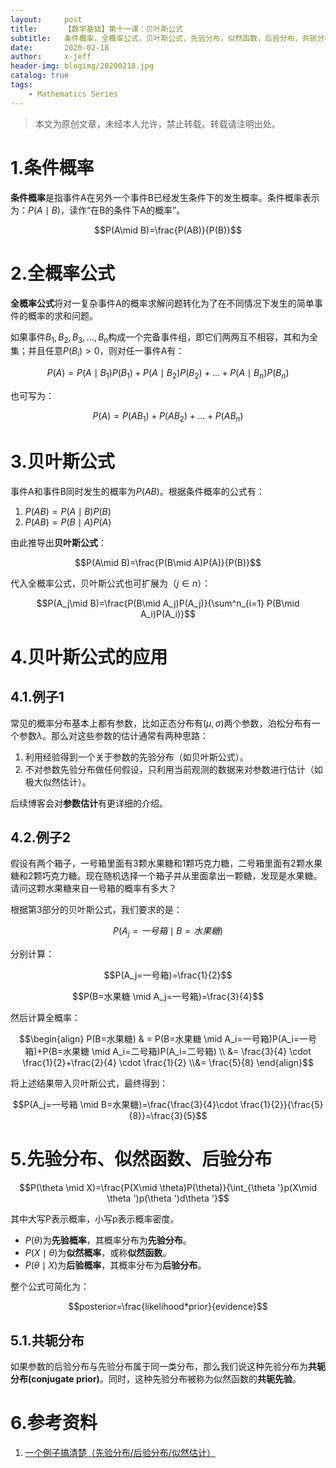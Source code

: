 ```yaml
---
layout:     post
title:      【数学基础】第十一课：贝叶斯公式
subtitle:   条件概率，全概率公式，贝叶斯公式，先验分布，似然函数，后验分布，共轭分布
date:       2020-02-18
author:     x-jeff
header-img: blogimg/20200218.jpg
catalog: true
tags:
    - Mathematics Series
---  
```

>本文为原创文章，未经本人允许，禁止转载。转载请注明出处。

# 1.条件概率

**条件概率**是指事件A在另外一个事件B已经发生条件下的发生概率。条件概率表示为：$P(A\mid B)$，读作“在B的条件下A的概率”。

$$P(A\mid B)=\frac{P(AB)}{P(B)}$$

# 2.全概率公式

**全概率公式**将对一复杂事件A的概率求解问题转化为了在不同情况下发生的简单事件的概率的求和问题。

如果事件$B_1,B_2,B_3,...,B_n$构成一个完备事件组，即它们两两互不相容，其和为全集；并且任意$P(B_i)>0$，则对任一事件A有：

$$P(A)=P(A\mid B_1)P(B_1)+P(A\mid B_2)P(B_2)+...+P(A\mid B_n)P(B_n)$$

也可写为：

$$P(A)=P(AB_1)+P(AB_2)+...+P(AB_n)$$

# 3.贝叶斯公式

事件A和事件B同时发生的概率为$P(AB)$。根据条件概率的公式有：

1. $P(AB)=P(A\mid B)P(B)$
2. $P(AB)=P(B\mid A)P(A)$

由此推导出**贝叶斯公式**：

$$P(A\mid B)=\frac{P(B\mid A)P(A)}{P(B)}$$

代入全概率公式，贝叶斯公式也可扩展为（$j\in n$）：

$$P(A_j\mid B)=\frac{P(B\mid A_j)P(A_j)}{\sum^n_{i=1} P(B\mid A_i)P(A_i)}$$

# 4.贝叶斯公式的应用

## 4.1.例子1

常见的概率分布基本上都有参数，比如正态分布有$(\mu,\sigma)$两个参数，泊松分布有一个参数$\lambda$。那么对这些参数的估计通常有两种思路：

1. 利用经验得到一个关于参数的先验分布（如贝叶斯公式）。
2. 不对参数先验分布做任何假设，只利用当前观测的数据来对参数进行估计（如极大似然估计）。

后续博客会对**参数估计**有更详细的介绍。

## 4.2.例子2

假设有两个箱子，一号箱里面有3颗水果糖和1颗巧克力糖，二号箱里面有2颗水果糖和2颗巧克力糖。现在随机选择一个箱子并从里面拿出一颗糖，发现是水果糖。请问这颗水果糖来自一号箱的概率有多大？

根据第3部分的贝叶斯公式，我们要求的是：

$$P(A_j=一号箱 \mid B=水果糖)$$

分别计算：

$$P(A_j=一号箱)=\frac{1}{2}$$

$$P(B=水果糖 \mid A_j=一号箱)=\frac{3}{4}$$

然后计算全概率：

$$\begin{align} P(B=水果糖) & = P(B=水果糖 \mid A_i=一号箱)P(A_i=一号箱)+P(B=水果糖 \mid A_i=二号箱)P(A_i=二号箱) \\ &= \frac{3}{4} \cdot \frac{1}{2}+\frac{2}{4} \cdot \frac{1}{2} \\&= \frac{5}{8} \end{align}$$

将上述结果带入贝叶斯公式，最终得到：

$$P(A_j=一号箱 \mid B=水果糖)=\frac{\frac{3}{4}\cdot \frac{1}{2}}{\frac{5}{8}}=\frac{3}{5}$$

# 5.先验分布、似然函数、后验分布

$$P(\theta \mid X)=\frac{P(X\mid \theta)P(\theta)}{\int_{\theta '}p(X\mid \theta ')p(\theta ')d\theta '}$$

其中大写P表示概率，小写p表示概率密度。

* $P(\theta)$为**先验概率**，其概率分布为**先验分布**。
* $P(X\mid \theta)$为**似然概率**，或称**似然函数**。
* $P(\theta \mid X)$为**后验概率**，其概率分布为**后验分布**。

整个公式可简化为：

$$posterior=\frac{likelihood*prior}{evidence}$$

## 5.1.共轭分布

如果参数的后验分布与先验分布属于同一类分布，那么我们说这种先验分布为**共轭分布(conjugate prior)**。同时，这种先验分布被称为似然函数的**共轭先验**。

# 6.参考资料

1. [一个例子搞清楚（先验分布/后验分布/似然估计）](https://blog.csdn.net/qq_23947237/article/details/78265026)